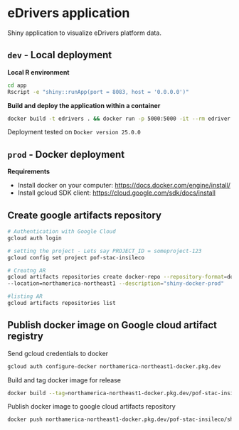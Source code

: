 # eDrivers application

Shiny application to visualize eDrivers platform data.

## `dev` - Local deployment

**Local R environment**

```bash
cd app
Rscript -e "shiny::runApp(port = 8083, host = '0.0.0.0')"
```

**Build and deploy the application within a container**

```bash
docker build -t edrivers . && docker run -p 5000:5000 -it --rm edriver
```

Deployment tested on `Docker version 25.0.0`

## `prod` - Docker deployment

**Requirements**

- Install docker on your computer: https://docs.docker.com/engine/install/
- Install gcloud SDK client: https://cloud.google.com/sdk/docs/install

## Create google artifacts repository

```bash
# Authentication with Google Cloud
gcloud auth login

# setting the project - Lets say PROJECT_ID = someproject-123
gcloud config set project pof-stac-insileco

# Creatng AR
gcloud artifacts repositories create docker-repo --repository-format=docker \
--location=northamerica-northeast1 --description="shiny-docker-prod"

#listing AR
gcloud artifacts repositories list
```

## Publish docker image on Google cloud artifact registry

Send gcloud credentials to docker 

```bash
gcloud auth configure-docker northamerica-northeast1-docker.pkg.dev
```
Build and tag docker image for release

```bash
docker build --tag=northamerica-northeast1-docker.pkg.dev/pof-stac-insileco/shiny-docker-prod/edrivers:v1.0.0 .
```

Publish docker image to google cloud artifacts repository

```bash
docker push northamerica-northeast1-docker.pkg.dev/pof-stac-insileco/shiny-docker-prod/edrivers:v1.0.0
```